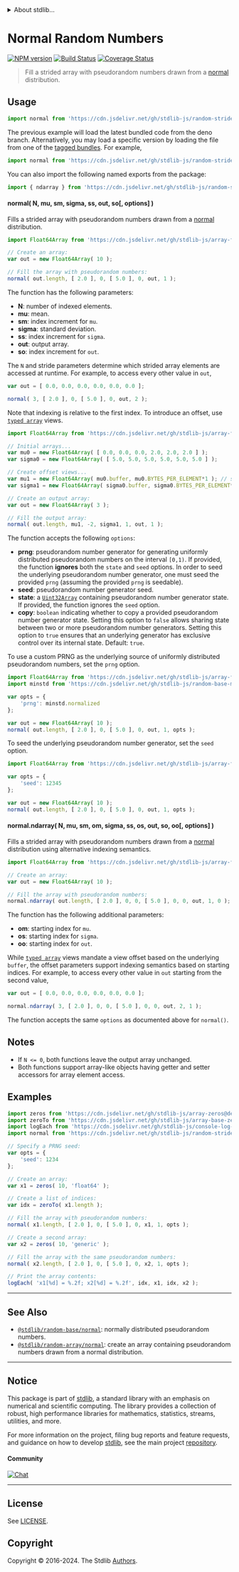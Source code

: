 <!--

@license Apache-2.0

Copyright (c) 2023 The Stdlib Authors.

Licensed under the Apache License, Version 2.0 (the "License");
you may not use this file except in compliance with the License.
You may obtain a copy of the License at

   http://www.apache.org/licenses/LICENSE-2.0

Unless required by applicable law or agreed to in writing, software
distributed under the License is distributed on an "AS IS" BASIS,
WITHOUT WARRANTIES OR CONDITIONS OF ANY KIND, either express or implied.
See the License for the specific language governing permissions and
limitations under the License.

-->


<details>
  <summary>
    About stdlib...
  </summary>
  <p>We believe in a future in which the web is a preferred environment for numerical computation. To help realize this future, we've built stdlib. stdlib is a standard library, with an emphasis on numerical and scientific computation, written in JavaScript (and C) for execution in browsers and in Node.js.</p>
  <p>The library is fully decomposable, being architected in such a way that you can swap out and mix and match APIs and functionality to cater to your exact preferences and use cases.</p>
  <p>When you use stdlib, you can be absolutely certain that you are using the most thorough, rigorous, well-written, studied, documented, tested, measured, and high-quality code out there.</p>
  <p>To join us in bringing numerical computing to the web, get started by checking us out on <a href="https://github.com/stdlib-js/stdlib">GitHub</a>, and please consider <a href="https://opencollective.com/stdlib">financially supporting stdlib</a>. We greatly appreciate your continued support!</p>
</details>

# Normal Random Numbers

[![NPM version][npm-image]][npm-url] [![Build Status][test-image]][test-url] [![Coverage Status][coverage-image]][coverage-url] <!-- [![dependencies][dependencies-image]][dependencies-url] -->

> Fill a strided array with pseudorandom numbers drawn from a [normal][@stdlib/random/base/normal] distribution.



<section class="usage">

## Usage

```javascript
import normal from 'https://cdn.jsdelivr.net/gh/stdlib-js/random-strided-normal@deno/mod.js';
```
The previous example will load the latest bundled code from the deno branch. Alternatively, you may load a specific version by loading the file from one of the [tagged bundles](https://github.com/stdlib-js/random-strided-normal/tags). For example,

```javascript
import normal from 'https://cdn.jsdelivr.net/gh/stdlib-js/random-strided-normal@v0.2.1-deno/mod.js';
```

You can also import the following named exports from the package:

```javascript
import { ndarray } from 'https://cdn.jsdelivr.net/gh/stdlib-js/random-strided-normal@deno/mod.js';
```

#### normal( N, mu, sm, sigma, ss, out, so\[, options] )

Fills a strided array with pseudorandom numbers drawn from a [normal][@stdlib/random/base/normal] distribution.

```javascript
import Float64Array from 'https://cdn.jsdelivr.net/gh/stdlib-js/array-float64@deno/mod.js';

// Create an array:
var out = new Float64Array( 10 );

// Fill the array with pseudorandom numbers:
normal( out.length, [ 2.0 ], 0, [ 5.0 ], 0, out, 1 );
```

The function has the following parameters:

-   **N**: number of indexed elements.
-   **mu**: mean.
-   **sm**: index increment for `mu`.
-   **sigma**: standard deviation.
-   **ss**: index increment for `sigma`.
-   **out**: output array.
-   **so**: index increment for `out`.

The `N` and stride parameters determine which strided array elements are accessed at runtime. For example, to access every other value in `out`,

```javascript
var out = [ 0.0, 0.0, 0.0, 0.0, 0.0, 0.0 ];

normal( 3, [ 2.0 ], 0, [ 5.0 ], 0, out, 2 );
```

Note that indexing is relative to the first index. To introduce an offset, use [`typed array`][mdn-typed-array] views.

<!-- eslint-disable stdlib/capitalized-comments -->

```javascript
import Float64Array from 'https://cdn.jsdelivr.net/gh/stdlib-js/array-float64@deno/mod.js';

// Initial arrays...
var mu0 = new Float64Array( [ 0.0, 0.0, 0.0, 2.0, 2.0, 2.0 ] );
var sigma0 = new Float64Array( [ 5.0, 5.0, 5.0, 5.0, 5.0, 5.0 ] );

// Create offset views...
var mu1 = new Float64Array( mu0.buffer, mu0.BYTES_PER_ELEMENT*1 ); // start at 2nd element
var sigma1 = new Float64Array( sigma0.buffer, sigma0.BYTES_PER_ELEMENT*3 ); // start at 4th element

// Create an output array:
var out = new Float64Array( 3 );

// Fill the output array:
normal( out.length, mu1, -2, sigma1, 1, out, 1 );
```

The function accepts the following `options`:

-   **prng**: pseudorandom number generator for generating uniformly distributed pseudorandom numbers on the interval `[0,1)`. If provided, the function **ignores** both the `state` and `seed` options. In order to seed the underlying pseudorandom number generator, one must seed the provided `prng` (assuming the provided `prng` is seedable).
-   **seed**: pseudorandom number generator seed.
-   **state**: a [`Uint32Array`][@stdlib/array/uint32] containing pseudorandom number generator state. If provided, the function ignores the `seed` option.
-   **copy**: `boolean` indicating whether to copy a provided pseudorandom number generator state. Setting this option to `false` allows sharing state between two or more pseudorandom number generators. Setting this option to `true` ensures that an underlying generator has exclusive control over its internal state. Default: `true`.

To use a custom PRNG as the underlying source of uniformly distributed pseudorandom numbers, set the `prng` option.

```javascript
import Float64Array from 'https://cdn.jsdelivr.net/gh/stdlib-js/array-float64@deno/mod.js';
import minstd from 'https://cdn.jsdelivr.net/gh/stdlib-js/random-base-minstd@deno/mod.js';

var opts = {
    'prng': minstd.normalized
};

var out = new Float64Array( 10 );
normal( out.length, [ 2.0 ], 0, [ 5.0 ], 0, out, 1, opts );
```

To seed the underlying pseudorandom number generator, set the `seed` option.

```javascript
import Float64Array from 'https://cdn.jsdelivr.net/gh/stdlib-js/array-float64@deno/mod.js';

var opts = {
    'seed': 12345
};

var out = new Float64Array( 10 );
normal( out.length, [ 2.0 ], 0, [ 5.0 ], 0, out, 1, opts );
```

#### normal.ndarray( N, mu, sm, om, sigma, ss, os, out, so, oo\[, options] )

Fills a strided array with pseudorandom numbers drawn from a [normal][@stdlib/random/base/normal] distribution using alternative indexing semantics.

```javascript
import Float64Array from 'https://cdn.jsdelivr.net/gh/stdlib-js/array-float64@deno/mod.js';

// Create an array:
var out = new Float64Array( 10 );

// Fill the array with pseudorandom numbers:
normal.ndarray( out.length, [ 2.0 ], 0, 0, [ 5.0 ], 0, 0, out, 1, 0 );
```

The function has the following additional parameters:

-   **om**: starting index for `mu`.
-   **os**: starting index for `sigma`.
-   **oo**: starting index for `out`.

While [`typed array`][mdn-typed-array] views mandate a view offset based on the underlying `buffer`, the offset parameters support indexing semantics based on starting indices. For example, to access every other value in `out` starting from the second value,

```javascript
var out = [ 0.0, 0.0, 0.0, 0.0, 0.0, 0.0 ];

normal.ndarray( 3, [ 2.0 ], 0, 0, [ 5.0 ], 0, 0, out, 2, 1 );
```

The function accepts the same `options` as documented above for `normal()`.

</section>

<!-- /.usage -->

<section class="notes">

## Notes

-   If `N <= 0`, both functions leave the output array unchanged.
-   Both functions support array-like objects having getter and setter accessors for array element access.

</section>

<!-- /.notes -->

<section class="examples">

## Examples

<!-- eslint no-undef: "error" -->

```javascript
import zeros from 'https://cdn.jsdelivr.net/gh/stdlib-js/array-zeros@deno/mod.js';
import zeroTo from 'https://cdn.jsdelivr.net/gh/stdlib-js/array-base-zero-to@deno/mod.js';
import logEach from 'https://cdn.jsdelivr.net/gh/stdlib-js/console-log-each@deno/mod.js';
import normal from 'https://cdn.jsdelivr.net/gh/stdlib-js/random-strided-normal@deno/mod.js';

// Specify a PRNG seed:
var opts = {
    'seed': 1234
};

// Create an array:
var x1 = zeros( 10, 'float64' );

// Create a list of indices:
var idx = zeroTo( x1.length );

// Fill the array with pseudorandom numbers:
normal( x1.length, [ 2.0 ], 0, [ 5.0 ], 0, x1, 1, opts );

// Create a second array:
var x2 = zeros( 10, 'generic' );

// Fill the array with the same pseudorandom numbers:
normal( x2.length, [ 2.0 ], 0, [ 5.0 ], 0, x2, 1, opts );

// Print the array contents:
logEach( 'x1[%d] = %.2f; x2[%d] = %.2f', idx, x1, idx, x2 );
```

</section>

<!-- /.examples -->

<!-- Section for related `stdlib` packages. Do not manually edit this section, as it is automatically populated. -->

<section class="related">

* * *

## See Also

-   <span class="package-name">[`@stdlib/random-base/normal`][@stdlib/random/base/normal]</span><span class="delimiter">: </span><span class="description">normally distributed pseudorandom numbers.</span>
-   <span class="package-name">[`@stdlib/random-array/normal`][@stdlib/random/array/normal]</span><span class="delimiter">: </span><span class="description">create an array containing pseudorandom numbers drawn from a normal distribution.</span>

</section>

<!-- /.related -->

<!-- Section for all links. Make sure to keep an empty line after the `section` element and another before the `/section` close. -->


<section class="main-repo" >

* * *

## Notice

This package is part of [stdlib][stdlib], a standard library with an emphasis on numerical and scientific computing. The library provides a collection of robust, high performance libraries for mathematics, statistics, streams, utilities, and more.

For more information on the project, filing bug reports and feature requests, and guidance on how to develop [stdlib][stdlib], see the main project [repository][stdlib].

#### Community

[![Chat][chat-image]][chat-url]

---

## License

See [LICENSE][stdlib-license].


## Copyright

Copyright &copy; 2016-2024. The Stdlib [Authors][stdlib-authors].

</section>

<!-- /.stdlib -->

<!-- Section for all links. Make sure to keep an empty line after the `section` element and another before the `/section` close. -->

<section class="links">

[npm-image]: http://img.shields.io/npm/v/@stdlib/random-strided-normal.svg
[npm-url]: https://npmjs.org/package/@stdlib/random-strided-normal

[test-image]: https://github.com/stdlib-js/random-strided-normal/actions/workflows/test.yml/badge.svg?branch=v0.2.1
[test-url]: https://github.com/stdlib-js/random-strided-normal/actions/workflows/test.yml?query=branch:v0.2.1

[coverage-image]: https://img.shields.io/codecov/c/github/stdlib-js/random-strided-normal/main.svg
[coverage-url]: https://codecov.io/github/stdlib-js/random-strided-normal?branch=main

<!--

[dependencies-image]: https://img.shields.io/david/stdlib-js/random-strided-normal.svg
[dependencies-url]: https://david-dm.org/stdlib-js/random-strided-normal/main

-->

[chat-image]: https://img.shields.io/gitter/room/stdlib-js/stdlib.svg
[chat-url]: https://app.gitter.im/#/room/#stdlib-js_stdlib:gitter.im

[stdlib]: https://github.com/stdlib-js/stdlib

[stdlib-authors]: https://github.com/stdlib-js/stdlib/graphs/contributors

[umd]: https://github.com/umdjs/umd
[es-module]: https://developer.mozilla.org/en-US/docs/Web/JavaScript/Guide/Modules

[deno-url]: https://github.com/stdlib-js/random-strided-normal/tree/deno
[deno-readme]: https://github.com/stdlib-js/random-strided-normal/blob/deno/README.md
[umd-url]: https://github.com/stdlib-js/random-strided-normal/tree/umd
[umd-readme]: https://github.com/stdlib-js/random-strided-normal/blob/umd/README.md
[esm-url]: https://github.com/stdlib-js/random-strided-normal/tree/esm
[esm-readme]: https://github.com/stdlib-js/random-strided-normal/blob/esm/README.md
[branches-url]: https://github.com/stdlib-js/random-strided-normal/blob/main/branches.md

[stdlib-license]: https://raw.githubusercontent.com/stdlib-js/random-strided-normal/main/LICENSE

[mdn-typed-array]: https://developer.mozilla.org/en-US/docs/Web/JavaScript/Reference/Global_Objects/TypedArray

[@stdlib/random/base/normal]: https://github.com/stdlib-js/random-base-normal/tree/deno

[@stdlib/array/uint32]: https://github.com/stdlib-js/array-uint32/tree/deno

<!-- <related-links> -->

[@stdlib/random/array/normal]: https://github.com/stdlib-js/random-array-normal/tree/deno

<!-- </related-links> -->

</section>

<!-- /.links -->
